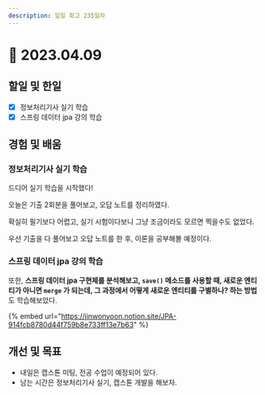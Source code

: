 ```yaml
---
description: 일일 회고 235일차
---
```


# 🙁 2023.04.09

## 할일 및 한일&#x20;

* [x] 정보처리기사 실기 학습&#x20;
* [x] 스프링 데이터 jpa 강의 학습&#x20;

## 경험 및 배움&#x20;

### 정보처리기사 실기 학습&#x20;

드디어 실기 학습을 시작했다!

오늘은 기출 2회분을 풀어보고, 오답 노트를 정리하였다.

확실히 필기보다 어렵고, 실기 시험이다보니 그냥 조금이라도 모르면 찍을수도 없었다.

우선 기출을 다 풀어보고 오답 노트를 한 후, 이론을 공부해볼 예정이다.

### 스프링 데이터 jpa 강의 학습&#x20;

또한, **스프링 데이터 jpa 구현체를 분석해보고, `save()` 메소드를 사용할 때, 새로운 엔티티가 아니면 `merge` 가 되는데, 그 과정에서 어떻게 새로운 엔티티를 구별하나? 하는 방법**도 학습해보았다.

{% embed url="https://jinwonyoon.notion.site/JPA-914fcb8780d44f759b8e733ff13e7b63" %}

## 개선 및 목표&#x20;

* 내일은 캡스톤 미팅, 전공 수업이 예정되어 있다.&#x20;
* 남는 시간은 정보처리기사 실기, 캡스톤 개발을 해보자.&#x20;
